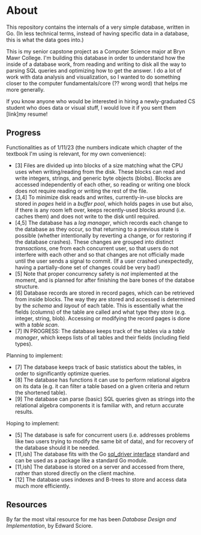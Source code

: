 # About

This repository contains the internals of a very simple database, written in Go. (In less technical terms, instead of having specific data in a database, this is what the data goes into.)

This is my senior capstone project as a Computer Science major at Bryn Mawr College. I'm building this database in order to understand how the inside of a database work, from reading and writing to disk all the way to parsing SQL queries and optimizing how to get the answer. I do a lot of work with data analysis and visualization, so I wanted to do something closer to the computer fundamentals/core (?? wrong word) that helps me more generally.

If you know anyone who would be interested in hiring a newly-graduated CS student who does data or visual stuff, I would love it if you sent them [link]my resume!

## Progress

Functionalities as of 1/11/23 (the numbers indicate which chapter of the textbook I'm using is relevant, for my own convenience):

- [3] Files are divided up into blocks of a size matching what the CPU uses when writing/reading from the disk. These blocks can read and write integers, strings, and generic byte objects (blobs). Blocks are accessed independently of each other, so reading or writing one block does not require reading or writing the rest of the file.
- [3,4] To minimize disk reads and writes, currently-in-use blocks are stored in _pages_ held in a _buffer pool_, which holds pages in use but also, if there is any room left over, keeps recently-used blocks around (i.e. caches them) and does not write to the disk until required.
- [4,5] The database has a _log manager_, which records each change to the database as they occur, so that returning to a previous state is possible (whether intentionally by reverting a change, or for restoring if the database crashes). These changes are grouped into distinct _transactions_, one from each concurrent user, so that users do not interfere with each other and so that changes are not officially made until the user sends a signal to commit. (If a user crashed unexpectedly, having a partially-done set of changes could be very bad!)
- [5] Note that proper concurrency safety is _not_ implemented at the moment, and is planned for after finishing the bare bones of the databse structure.
- [6] Database records are stored in record pages, which can be retrieved from inside blocks. The way they are stored and accessed is determined by the _schema_ and _layout_ of each table. This is essentially what the fields (columns) of the table are called and what type they store (e.g. integer, string, blob). Accessing or modifying the record pages is done with a _table scan_.
- [7] IN PROGRESS: The database keeps track of the tables via a _table manager_, which keeps lists of all tables and their fields (including field types).

Planning to implement:

- [7] The database keeps track of basic statistics about the tables, in order to significantly optimize queries.
- [8] The database has functions it can use to perform relational algebra on its data (e.g. it can filter a table based on a given criteria and return the shortened table).
- [9] The database can parse (basic) SQL queries given as strings into the relational algebra components it is familiar with, and return accurate results.

Hoping to implement:

- [5] The database is safe for concurrent users (i.e. addresses problems like two users trying to modify the same bit of data), and for recovery of the database should it be needed.
- [11,ish] The database fits with the Go [sql_driver interface](https://pkg.go.dev/database/sql/driver@go1.19.4) standard and can be used as a package like a standard Go module.
- [11,ish] The database is stored on a server and accessed from there, rather than stored directly on the client machine.
- [12] The database uses indexes and B-trees to store and access data much more efficiently.

## Resources

By far the most vital resource for me has been _Database Design and Implementation_, by Edward Sciore.

